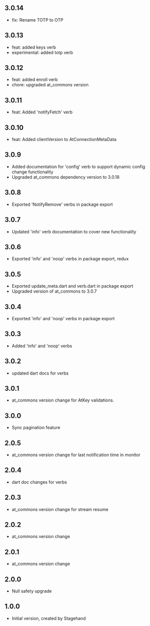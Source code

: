 ## 3.0.14
- fix: Rename TOTP to OTP
## 3.0.13
- feat: added keys verb
- experimental: added totp verb
## 3.0.12
- feat: added enroll verb
- chore: upgraded at_commons version
## 3.0.11
- feat: Added 'notifyFetch' verb
## 3.0.10
- feat: Added clientVersion to AtConnectionMetaData
## 3.0.9
- Added documentation for 'config' verb to support dynamic config change functionality
- Upgraded at_commons dependency version to 3.0.18
## 3.0.8
- Exported 'NotifyRemove' verbs in package export
## 3.0.7
- Updated 'info' verb documentation to cover new functionality
## 3.0.6
- Exported 'info' and 'noop' verbs in package export, redux
## 3.0.5
- Exported update_meta.dart and verb.dart in package export
- Upgraded version of at_commons to 3.0.7
## 3.0.4
- Exported 'info' and 'noop' verbs in package export
## 3.0.3
- Added 'info' and 'noop' verbs
## 3.0.2
- updated dart docs for verbs
## 3.0.1
- at_commons version change for AtKey validations.
## 3.0.0
- Sync pagination feature
## 2.0.5
- at_commons version change for last notification time in monitor
## 2.0.4
- dart doc changes for verbs
## 2.0.3
- at_commons version change for stream resume
## 2.0.2
- at_commons version change
## 2.0.1
- at_commons version change
## 2.0.0
- Null safety upgrade
## 1.0.0
- Initial version, created by Stagehand


